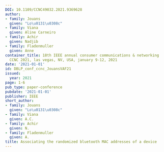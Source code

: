 ```yaml
---
DOI: 10.1109/CCNC49032.2021.9369628
author:
- family: Jouans
  given: "Lo\u0131\u0308c"
- family: Viana
  given: Aline Carneiro
- family: Achir
  given: Nadjib
- family: Fladenmuller
  given: Anne
container_title: 18th IEEE annual consumer communications & networking conference,
  CCNC 2021, las vegas, NV, USA, january 9-12, 2021
date: '2021-01-01'
id: DBLP_conf_ccnc_JouansVAF21
issued:
  year: 2021
page: 1-6
pub_type: paper-conference
pubdate: '2021-01-01'
publisher: IEEE
short_author:
- family: Jouans
  given: "Lo\u0131\u0308c"
- family: Viana
  given: A.C.
- family: Achir
  given: N.
- family: Fladenmuller
  given: A.
title: Associating the randomized bluetooth MAC addresses of a device
---
```

